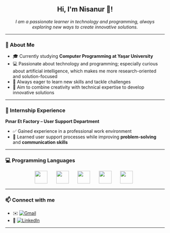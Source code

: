 <h2 align="center">Hi, I'm Nisanur 👋!</h2>
<p align="center"><i>I am a passionate learner in technology and programming, always exploring new ways to create innovative solutions.</i></p>


---

### 🌟 About Me
- 🎓 Currently studying **Computer Programming at Yaşar University**
- 💻 Passionate about technology and programming; especially curious about artificial intelligence, which makes me more research-oriented and solution-focused
- 🚀 Always eager to learn new skills and tackle challenges
- 🎨 Aim to combine creativity with technical expertise to develop innovative solutions

---

### 🏢 Internship Experience
**Pınar Et Factory – User Support Department**  
- ✅ Gained experience in a professional work environment  
- 💬 Learned user support processes while improving **problem-solving** and **communication skills**

---

### 💻 Programming Languages
<p align="center">
  <img src="https://cdn.jsdelivr.net/gh/devicons/devicon/icons/python/python-original.svg" width="40" />&nbsp;&nbsp;&nbsp;&nbsp;&nbsp;&nbsp;
  <img src="https://cdn.jsdelivr.net/gh/devicons/devicon/icons/csharp/csharp-original.svg" width="40" />&nbsp;&nbsp;&nbsp;&nbsp;&nbsp;&nbsp;
  <img src="https://cdn.jsdelivr.net/gh/devicons/devicon/icons/html5/html5-original.svg" width="40" />&nbsp;&nbsp;&nbsp;&nbsp;&nbsp;&nbsp;
  <img src="https://cdn.jsdelivr.net/gh/devicons/devicon/icons/css3/css3-original.svg" width="40" />&nbsp;&nbsp;&nbsp;&nbsp;&nbsp;&nbsp;
  <img src="https://cdn.jsdelivr.net/gh/devicons/devicon/icons/javascript/javascript-original.svg" width="40" />&nbsp;&nbsp;
</p>

---

### 📫 Connect with me
- ✉️ [![Gmail](https://img.shields.io/badge/Gmail-000?style=for-the-badge&logo=gmail&logoColor=EA4335)](mailto:025nisanur@gmail.com)  
- 💼 [![LinkedIn](https://img.shields.io/badge/LinkedIn-000?style=for-the-badge&logo=linkedin&logoColor=0A66C2)](https://www.linkedin.com/in/nisanur-t%C3%BCrkmen-b836aa305/)

---
